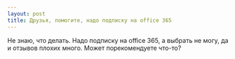 ```yaml
---
layout: post 
title: Друзья, помогите, надо подписку на office 365 
--- 
```

Не знаю, что делать. Надо подписку на office 365, а выбрать не могу, да и отзывов плохих много. Может порекомендуете что-то?
